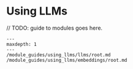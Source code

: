 # Using LLMs

// TODO: guide to modules goes here.

```{toctree}
---
maxdepth: 1
---
/module_guides/using_llms/llms/root.md
/module_guides/using_llms/embeddings/root.md
```
